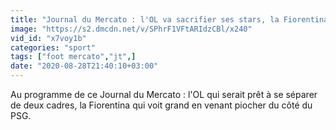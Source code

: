 ```yaml
---
title: "Journal du Mercato : l'OL va sacrifier ses stars, la Fiorentina veut se servir au PSG"
image: "https://s2.dmcdn.net/v/SPhrF1VFtARIdzCBl/x240"
vid_id: "x7voy1b"
categories: "sport"
tags: ["foot mercato","jt",]
date: "2020-08-28T21:40:10+03:00"
---
```

Au programme de ce Journal du Mercato : l'OL qui serait prêt à se séparer de deux cadres, la Fiorentina qui voit grand en venant piocher du côté du PSG.
